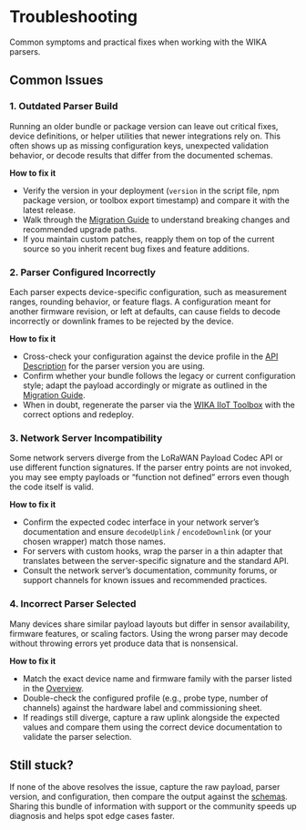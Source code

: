 # Troubleshooting

Common symptoms and practical fixes when working with the WIKA parsers.

## Common Issues

### 1. Outdated Parser Build

Running an older bundle or package version can leave out critical fixes, device definitions, or helper utilities that newer integrations rely on. This often shows up as missing configuration keys, unexpected validation behavior, or decode results that differ from the documented schemas.

**How to fix it**

- Verify the version in your deployment (`version` in the script file, npm package version, or toolbox export timestamp) and compare it with the latest release.
- Walk through the [Migration Guide](/users/migration-guide) to understand breaking changes and recommended upgrade paths.
- If you maintain custom patches, reapply them on top of the current source so you inherit recent bug fixes and feature additions.

### 2. Parser Configured Incorrectly

Each parser expects device-specific configuration, such as measurement ranges, rounding behavior, or feature flags. A configuration meant for another firmware revision, or left at defaults, can cause fields to decode incorrectly or downlink frames to be rejected by the device.

**How to fix it**

- Cross-check your configuration against the device profile in the [API Description](/users/api-description) for the parser version you are using.
- Confirm whether your bundle follows the legacy or current configuration style; adapt the payload accordingly or migrate as outlined in the [Migration Guide](/users/migration-guide).
- When in doubt, regenerate the parser via the [WIKA IIoT Toolbox](https://wika-group.github.io/iiot_toolbox) with the correct options and redeploy.

### 3. Network Server Incompatibility

Some network servers diverge from the LoRaWAN Payload Codec API or use different function signatures. If the parser entry points are not invoked, you may see empty payloads or “function not defined” errors even though the code itself is valid.

**How to fix it**

- Confirm the expected codec interface in your network server’s documentation and ensure `decodeUplink` / `encodeDownlink` (or your chosen wrapper) match those names.
- For servers with custom hooks, wrap the parser in a thin adapter that translates between the server-specific signature and the standard API.
- Consult the network server’s documentation, community forums, or support channels for known issues and recommended practices.

### 4. Incorrect Parser Selected

Many devices share similar payload layouts but differ in sensor availability, firmware features, or scaling factors. Using the wrong parser may decode without throwing errors yet produce data that is nonsensical.

**How to fix it**

- Match the exact device name and firmware family with the parser listed in the [Overview](/devices/).
- Double-check the configured profile (e.g., probe type, number of channels) against the hardware label and commissioning sheet.
- If readings still diverge, capture a raw uplink alongside the expected values and compare them using the correct device documentation to validate the parser selection.

## Still stuck?

If none of the above resolves the issue, capture the raw payload, parser version, and configuration, then compare the output against the [schemas](/contributors/schemas). Sharing this bundle of information with support or the community speeds up diagnosis and helps spot edge cases faster.
